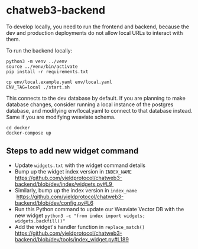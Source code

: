 # chatweb3-backend

To develop locally, you need to run the frontend and backend, because
the dev and production deployments do not allow local URLs to interact
with them.

To run the backend locally:
```
python3 -m venv ../venv
source ../venv/bin/activate
pip install -r requirements.txt

cp env/local.example.yaml env/local.yaml
ENV_TAG=local ./start.sh
```

This connects to the dev database by default. If you are planning to make
database changes, consider running a local instance of the postgres database,
and modifying env/local.yaml to connect to that database instead. Same if
you are modifying weaviate schema.
```
cd docker
docker-compose up
```

## Steps to add new widget command
- Update `widgets.txt` with the widget command details
- Bump up the widget index version in `INDEX_NAME` https://github.com/yieldprotocol/chatweb3-backend/blob/dev/index/widgets.py#L9 
- Similarly, bump up the index version in `index_name`   https://github.com/yieldprotocol/chatweb3-backend/blob/dev/config.py#L6
- Run this Python command to update our Weaviate Vector DB with the new widget `python3 -c "from index import widgets; widgets.backfill()"`
- Add the widget's handler function in `replace_match()` https://github.com/yieldprotocol/chatweb3-backend/blob/dev/tools/index_widget.py#L189
